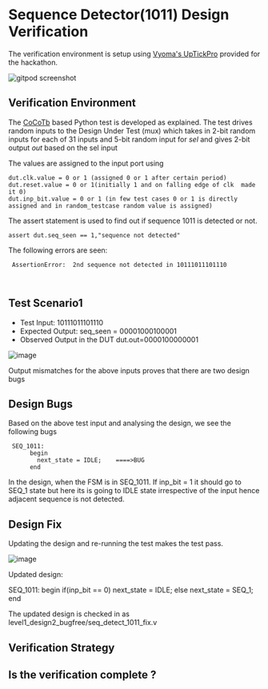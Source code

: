 # Sequence Detector(1011) Design Verification

The verification environment is setup using [Vyoma's UpTickPro](https://vyomasystems.com) provided for the hackathon.

![gitpod screenshot](https://user-images.githubusercontent.com/92357357/180269862-b4acdb6d-cfe1-4da7-bf00-b5ace04ed753.PNG)


## Verification Environment

The [CoCoTb](https://www.cocotb.org/) based Python test is developed as explained. The test drives random inputs to the Design Under Test (mux) which takes in 2-bit random inputs for each of 31 inputs and 5-bit random input for *sel* and gives 2-bit output *out* based on the sel input

The values are assigned to the input port using 
```
dut.clk.value = 0 or 1 (assigned 0 or 1 after certain period)
dut.reset.value = 0 or 1(initially 1 and on falling edge of clk  made it 0)
dut.inp_bit.value = 0 or 1 (in few test cases 0 or 1 is directly assigned and in random_testcase random value is assigned)
```


The assert statement is used to find out if sequence 1011 is detected or not.
```
assert dut.seq_seen == 1,"sequence not detected"
```

The following errors are seen:
```
 AssertionError:  2nd sequence not detected in 10111011101110
                    
 
```
## Test Scenario1 
- Test Input: 10111011101110
- Expected Output: seq_seen = 00001000100001 
- Observed Output in the DUT dut.out=0000100000001

![image](https://user-images.githubusercontent.com/92357357/180616298-d93869ca-f01e-4d75-9886-9a5705f03e4c.png)



Output mismatches for the above inputs proves that there are two design bugs

## Design Bugs
Based on the above test input and analysing the design, we see the following bugs

```
 SEQ_1011:
      begin
        next_state = IDLE;    ====>BUG
      end
```
In the  design, when the FSM is in SEQ_1011. If inp_bit = 1 it should go to SEQ_1 state but here its is going to IDLE state irrespective of the input hence adjacent sequence is not detected.



## Design Fix
Updating the design and re-running the test makes the test pass.

![image](https://user-images.githubusercontent.com/92357357/180616665-b20b0969-5419-4dbc-8d80-7bc79aebad52.png)


Updated design:

SEQ_1011:
      begin
        if(inp_bit == 0)
          next_state = IDLE;
        else
          next_state = SEQ_1;
      end
    
    
The updated design is checked in as level1_design2_bugfree/seq_detect_1011_fix.v

## Verification Strategy

## Is the verification complete ?
